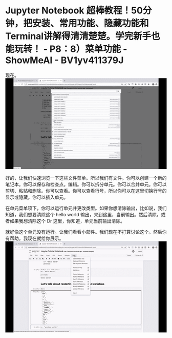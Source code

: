 # Jupyter Notebook 超棒教程！50分钟，把安装、常用功能、隐藏功能和Terminal讲解得清清楚楚。学完新手也能玩转！ - P8：8）菜单功能 - ShowMeAI - BV1yv411379J

现在。![](img/aed28feec306fc2072b2f30ee5bfdd03_1.png)

好的，让我们快速浏览一下这些文件菜单。所以我们有文件。你可以创建一个新的笔记本。你可以保存和检查点。编辑。你可以拆分单元。你可以合并单元。你可以剪切、粘贴和删除。你可以查看。你可以查看行号，所以你可以在这里切换行号的显示或隐藏。你可以插入单元。

在单元菜单项下，你可以运行单元并更改类型。如果你想清除输出，比如说，我们知道，我们想要清除这个 hello world 输出，来到这里，当前输出。然后清除。或者如果我想清除这个 Dr 这里，你知道，单元当前输出清除。

就好像这个单元没有运行。让我们看看小部件。我们现在不打算讨论这个。然后你有帮助。我现在就给你展示。![](img/aed28feec306fc2072b2f30ee5bfdd03_3.png)
